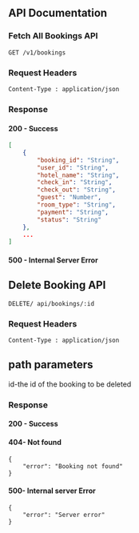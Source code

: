 ##  API Documentation
### Fetch All Bookings API
```
GET /v1/bookings
```

### Request Headers
```
Content-Type : application/json
```
  
### Response
#### 200 - Success
```json
[
    {
        "booking_id": "String",
        "user_id": "String",
        "hotel_name": "String",
        "check_in": "String",
        "check_out": "String",
        "guest": "Number",
        "room_type": "String",
        "payment": "String",
        "status": "String"
    },
    ...
]
```

#### 500 - Internal Server Error

## Delete Booking API
```
DELETE/ api/bookings/:id
```
### Request Headers
```
Content-Type : application/json
```
## path parameters 
id-the id of the booking to be deleted
### Response
#### 200 - Success
#### 404- Not found
```
{
    "error": "Booking not found"
}
```
#### 500- Internal server Error
```
{
    "error": "Server error"
}
```